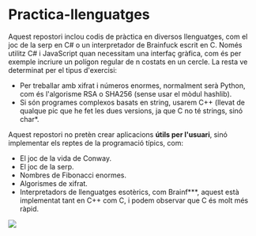 # Practica-llenguatges
Aquest repostori inclou codis de pràctica en diversos llenguatges, com el joc de la serp en C# o un interpretador de Brainfuck escrit en C.
Només utilitz C# i JavaScript quan necessitam una interfaç gràfica, com és per exemple incriure un polígon regular de n costats en un cercle. La resta ve determinat per el tipus d'exercisi:
- Per treballar amb xifrat i números enormes, normalment serà Python, com és l'algorisme RSA o SHA256 (sense usar el mòdul hashlib).
- Si són programes complexos basats en string, usarem C++ (llevat de qualque pic que he fet les dues versions, ja que C no té strings, sinó char*.

Aquest repostori no pretèn crear aplicacions <b>útils per l'usuari</b>, sinó implementar els reptes de la programació típics, com:
- El joc de la vida de Conway.
- El joc de la serp.
- Nombres de Fibonacci enormes.
- Algorismes de xifrat.
- Interpretadors de llenguatges esotèrics, com Brainf***, aquest està implementat tant en C++ com C, i podem observar que C és molt més ràpid.

<img src="http://gerry-proves-web.000webhostapp.com/GitHub%20portada.png">
